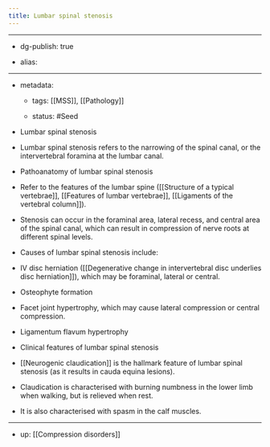 ```yaml
---
title: Lumbar spinal stenosis
---
```


- --

- dg-publish: true

- alias:

- --

- metadata:
	 - tags: [[MSS]], [[Pathology]]

	 - status: #Seed 

- Lumbar spinal stenosis

- Lumbar spinal stenosis refers to the narrowing of the spinal canal, or the intervertebral foramina at the lumbar canal.

- Pathoanatomy of lumbar spinal stenosis

- Refer to the features of the lumbar spine ([[Structure of a typical vertebrae]], [[Features of lumbar vertebrae]], [[Ligaments of the vertebral column]]).

- Stenosis can occur in the foraminal area, lateral recess, and central area of the spinal canal, which can result in compression of nerve roots at different spinal levels.

- Causes of lumbar spinal stenosis include:

- IV disc herniation ([[Degenerative change in intervertebral disc underlies disc herniation]]), which may be foraminal, lateral or central.

- Osteophyte formation

- Facet joint hypertrophy, which may cause lateral compression or central compression.

- Ligamentum flavum hypertrophy

- Clinical features of lumbar spinal stenosis

- [[Neurogenic claudication]] is the hallmark feature of lumbar spinal stenosis (as it results in cauda equina lesions).

- Claudication is characterised with burning numbness in the lower limb when walking, but is relieved when rest.

- It is also characterised with spasm in the calf muscles.

- --

- up: [[Compression disorders]]
